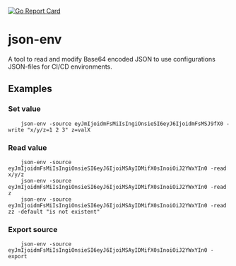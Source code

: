 [![Go Report Card](https://goreportcard.com/badge/github.com/palchukovsky/json-env)](https://goreportcard.com/report/github.com/palchukovsky/json-env)

# json-env
A tool to read and modify Base64 encoded JSON to use configurations JSON-files for CI/CD environments.

## Examples
### Set value
```shell
    json-env -source eyJmIjoidmFsMiIsIngiOnsieSI6eyJ6IjoidmFsMSJ9fX0 -write "x/y/z=1 2 3" z=valX
```
### Read value
```shell
    json-env -source eyJmIjoidmFsMiIsIngiOnsieSI6eyJ6IjoiMSAyIDMifX0sInoiOiJ2YWxYIn0 -read x/y/z
    json-env -source eyJmIjoidmFsMiIsIngiOnsieSI6eyJ6IjoiMSAyIDMifX0sInoiOiJ2YWxYIn0 -read z
    json-env -source eyJmIjoidmFsMiIsIngiOnsieSI6eyJ6IjoiMSAyIDMifX0sInoiOiJ2YWxYIn0 -read zz -default "is not existent"
```
### Export source
```shell
    json-env -source eyJmIjoidmFsMiIsIngiOnsieSI6eyJ6IjoiMSAyIDMifX0sInoiOiJ2YWxYIn0 -export
```